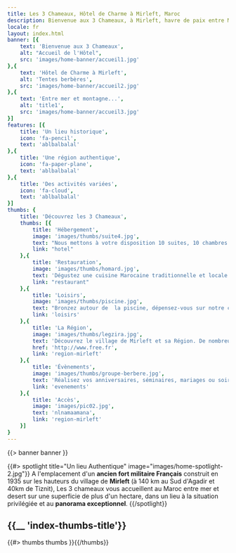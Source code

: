 ```yaml
---
title: Les 3 Chameaux, Hôtel de Charme à Mirleft, Maroc
description: Bienvenue aux 3 Chameaux, à Mirleft, havre de paix entre Mer et Desert Marocain
locale: fr
layout: index.html
banner: [{
    text: 'Bienvenue aux 3 Chameaux',
    alt: "Accueil de l'Hôtel",
    src: 'images/home-banner/accueil1.jpg'
},{
    text: 'Hôtel de Charme à Mirleft',
    alt: 'Tentes berbères',
    src: 'images/home-banner/accueil2.jpg'
},{
    text: 'Entre mer et montagne...',
    alt: 'title1',
    src: 'images/home-banner/accueil3.jpg'
}]
features: [{
    title: 'Un lieu historique',
    icon: 'fa-pencil',
    text: 'ablbalbalal'
},{
    title: 'Une région authentique',
    icon: 'fa-paper-plane',
    text: 'ablbalbalal'
},{
    title: 'Des activités variées',
    icon: 'fa-cloud',
    text: 'ablbalbalal'
}]
thumbs: {
    title: 'Découvrez les 3 Chameaux',
    thumbs: [{
        title: 'Hébergement',
        image: 'images/thumbs/suite4.jpg',
        text: "Nous mettons à votre disposition 10 suites, 10 chambres tout confort, ainsi qu'une d'une maison indépendante",
        link: "hotel"
    },{
        title: 'Restauration',
        image: 'images/thumbs/homard.jpg',
        text: 'Dégustez une cuisine Marocaine traditionnelle et locale : Salades, briouats, pastillas, tagines variés, poissons grillées ou au sel...',
        link: "restaurant"
    },{
        title: 'Loisirs',
        image: 'images/thumbs/piscine.jpg',
        text: "Bronzez autour de  la piscine, dépensez-vous sur notre court de tennis, ou choisissez parmi les activités proposées aux alentours.",
        link: 'loisirs'
    },{
        title: 'La Région',
        image: 'images/thumbs/legzira.jpg',
        text: 'Découvrez le village de Mirleft et sa Région. De nombreuses excursions sont possibles au départ de Mirleft',
        href: 'http://www.free.fr',
        link: 'region-mirleft'
    },{
        title: 'Évènements',
        image: 'images/thumbs/groupe-berbere.jpg',
        text: 'Réalisez vos anniversaires, séminaires, mariages ou soirées dans un cadre inoubliable avec des prestations sur mesure.',
        link: 'evenements'
    },{
        title: 'Accès',
        image: 'images/pic02.jpg',
        text: 'nlnamaamana',
        link: 'region-mirleft'
    }]
}
---
```


{{> banner banner }}

{{#> spotlight title="Un lieu Authentique" image="images/home-spotlight-2.jpg"}}
A l'emplacement d'un **ancien fort militaire Français** construit en 1935 sur les hauteurs du village de **Mirleft** (à 140 km au Sud d'Agadir et 40km de Tiznit), Les 3 chameaux vous accueillent au Maroc entre mer et desert sur une superficie de plus d'un hectare, dans un lieu à la situation privilégiée et au **panorama exceptionnel**.
{{/spotlight}}

<section class="wrapper style2">
    <div class="inner">
        <h2>{{__ 'index-thumbs-title'}}</h2>
        {{#> thumbs thumbs }}{{/thumbs}}</div>
</div>




